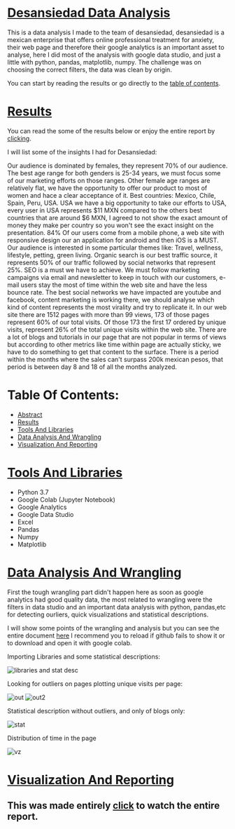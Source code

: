 # [Desansiedad Data Analysis](#Table-Of-Contents)
This is a data analysis I made to the team of desansiedad, desansiedad is a mexican enterprise that offers online professional treatment for anxiety, their web page and therefore their google analytics is an important asset to analyse, here I did most of the analysis with google data studio, and just a little with python, pandas, matplotlib, numpy. The challenge was on choosing the correct filters, the data was clean by origin.

You can start by reading the results or go directly to the [table of contents](#Table-Of-Contents).

# [Results](#Table-Of-Contents)
You can read the some of the results below or enjoy the entire report by [clicking](https://tinyurl.com/desansiedad).

I will list some of the insights I had for Desansiedad:

Our audience is dominated by females, they represent 70% of our audience.
The best age range for both genders is 25-34 years, we must focus some of our marketing efforts on those ranges.
Other female age ranges are relatively flat, we have the opportunity to offer our product to most of women and hace a clear acceptance of it.
Best countries: Mexico, Chile, Spain, Peru, USA.
USA we have a big opportunity to take our efforts to USA, every user in USA represents $11 MXN compared to the others best countries that are around $6 MXN, I agreed to not show the exact amount of money they make per country so you won't see the exact insight on the presentation.
84% Of our users come from a mobile phone, a web site with responsive design our an application for android and then iOS is a MUST.
Our audience is interested in some particular themes like: Travel, wellness, lifestyle, petting, green living.
Organic search is our best traffic source, it represents 50% of our traffic followed by social networks that represent 25%. SEO is a must we have to achieve.
We must follow marketing campaigns via email and newsletter to keep in touch with our customers, e-mail users stay the most of time within the web site and have the less bounce rate.
The best social networks we have impacted are youtube and facebook, content marketing is working there, we should analyse which kind of content represents the most virality and try to replicate it.
In our web site there are 1512 pages with more than 99 views, 173 of those pages represent 60% of our total visits. Of those 173 the first 17 ordered by unique visits, represent 26% of the total unique visits within the web site.
There are a lot of blogs and tutorials in our page that are not popular in terms of views but according to other metrics like time within page are actually sticky, we have to do something to get that content to the surface.
There is a period within the months where the sales can't surpass 200k mexican pesos, that period is between day 8 and 18 of all the months analyzed.


# Table Of Contents:
* [Abstract](#Desansiedad-Data-Analysis)
* [Results](#Results)
* [Tools And Libraries](#Tools-And-Libraries)
* [Data Analysis And Wrangling](#Data-Analysis-And-Wrangling)
* [Visualization And Reporting](#Visualization-And-Reporting)

# [Tools And Libraries](#Table-Of-Contents)
* Python 3.7
* Google Colab (Jupyter Notebook)
* Google Analytics
* Google Data Studio
* Excel
* Pandas
* Numpy
* Matplotlib

# [Data Analysis And Wrangling](#Table-Of-Contents)

First the tough wrangling part didn't happen here as soon as google analytics had good quality data, the most related to wrangling were the filters in data studio and an important data analysis with python, pandas,etc for detecting ourliers, quick visualizations and statistical descriptions.

I will show some points of the wrangling and analysis but you can see the entire document [here](https://github.com/JorgePablol/Data-Analysis-Desansiedad-with-Data-Studio/blob/main/Desansiedad%20(1).ipynb) I recommend you to reload if github fails to show it or to download and open it with google colab.

Importing Libraries and some statistical descriptions:

![libraries and stat desc](https://user-images.githubusercontent.com/58957744/116306684-00b2f700-a76b-11eb-9713-2586bc94bc12.png)

Looking for outliers on pages plotting unique visits per page:

![out](https://user-images.githubusercontent.com/58957744/116306685-014b8d80-a76b-11eb-8b47-5ce2f834a790.png)
![out2](https://user-images.githubusercontent.com/58957744/116306688-01e42400-a76b-11eb-846a-f9fb0372d0ce.png)

Statistical description without outliers, and only of blogs only:

![stat](https://user-images.githubusercontent.com/58957744/116306689-01e42400-a76b-11eb-91a3-cb8c10322ab5.png)

Distribution of time in the page

![vz](https://user-images.githubusercontent.com/58957744/116306691-027cba80-a76b-11eb-92b2-035555c34ce6.png)

# [Visualization And Reporting](#Table-Of-Contents)
## This was made entirely [click](https://tinyurl.com/desansiedad) to watch the entire report.
